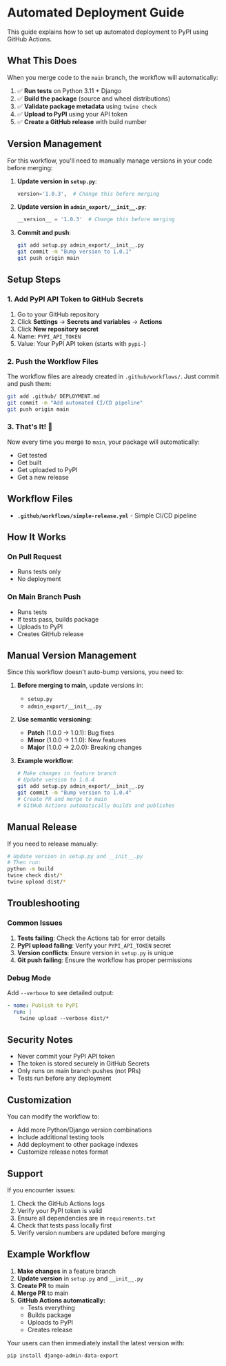 # Automated Deployment Guide

This guide explains how to set up automated deployment to PyPI using GitHub Actions.

## What This Does

When you merge code to the `main` branch, the workflow will automatically:

1. ✅ **Run tests** on Python 3.11 + Django
2. ✅ **Build the package** (source and wheel distributions)
3. ✅ **Validate package metadata** using `twine check`
4. ✅ **Upload to PyPI** using your API token
5. ✅ **Create a GitHub release** with build number

## Version Management

For this workflow, you'll need to manually manage versions in your code before merging:

1. **Update version in `setup.py`**:
   ```python
   version='1.0.3',  # Change this before merging
   ```

2. **Update version in `admin_export/__init__.py`**:
   ```python
   __version__ = '1.0.3'  # Change this before merging
   ```

3. **Commit and push**:
   ```bash
   git add setup.py admin_export/__init__.py
   git commit -m "Bump version to 1.0.1"
   git push origin main
   ```

## Setup Steps

### 1. Add PyPI API Token to GitHub Secrets

1. Go to your GitHub repository
2. Click **Settings** → **Secrets and variables** → **Actions**
3. Click **New repository secret**
4. Name: `PYPI_API_TOKEN`
5. Value: Your PyPI API token (starts with `pypi-`)

### 2. Push the Workflow Files

The workflow files are already created in `.github/workflows/`. Just commit and push them:

```bash
git add .github/ DEPLOYMENT.md
git commit -m "Add automated CI/CD pipeline"
git push origin main
```

### 3. That's It! 🎉

Now every time you merge to `main`, your package will automatically:
- Get tested
- Get built  
- Get uploaded to PyPI
- Get a new release

## Workflow Files

- **`.github/workflows/simple-release.yml`** - Simple CI/CD pipeline

## How It Works

### On Pull Request
- Runs tests only
- No deployment

### On Main Branch Push
- Runs tests
- If tests pass, builds package
- Uploads to PyPI
- Creates GitHub release

## Manual Version Management

Since this workflow doesn't auto-bump versions, you need to:

1. **Before merging to main**, update versions in:
   - `setup.py`
   - `admin_export/__init__.py`

2. **Use semantic versioning**:
   - **Patch** (1.0.0 → 1.0.1): Bug fixes
   - **Minor** (1.0.0 → 1.1.0): New features
   - **Major** (1.0.0 → 2.0.0): Breaking changes

3. **Example workflow**:
   ```bash
   # Make changes in feature branch
   # Update version to 1.0.4
   git add setup.py admin_export/__init__.py
   git commit -m "Bump version to 1.0.4"
   # Create PR and merge to main
   # GitHub Actions automatically builds and publishes
   ```

## Manual Release

If you need to release manually:

```bash
# Update version in setup.py and __init__.py
# Then run:
python -m build
twine check dist/*
twine upload dist/*
```

## Troubleshooting

### Common Issues

1. **Tests failing**: Check the Actions tab for error details
2. **PyPI upload failing**: Verify your `PYPI_API_TOKEN` secret
3. **Version conflicts**: Ensure version in `setup.py` is unique
4. **Git push failing**: Ensure the workflow has proper permissions

### Debug Mode

Add `--verbose` to see detailed output:

```yaml
- name: Publish to PyPI
  run: |
    twine upload --verbose dist/*
```

## Security Notes

- Never commit your PyPI API token
- The token is stored securely in GitHub Secrets
- Only runs on main branch pushes (not PRs)
- Tests run before any deployment

## Customization

You can modify the workflow to:

- Add more Python/Django version combinations
- Include additional testing tools
- Add deployment to other package indexes
- Customize release notes format

## Support

If you encounter issues:

1. Check the GitHub Actions logs
2. Verify your PyPI token is valid
3. Ensure all dependencies are in `requirements.txt`
4. Check that tests pass locally first
5. Verify version numbers are updated before merging

## Example Workflow

1. **Make changes** in a feature branch
2. **Update version** in `setup.py` and `__init__.py`
3. **Create PR** to main
4. **Merge PR** to main
5. **GitHub Actions automatically:**
   - Tests everything
   - Builds package
   - Uploads to PyPI
   - Creates release

Your users can then immediately install the latest version with:
```bash
pip install django-admin-data-export
``` 